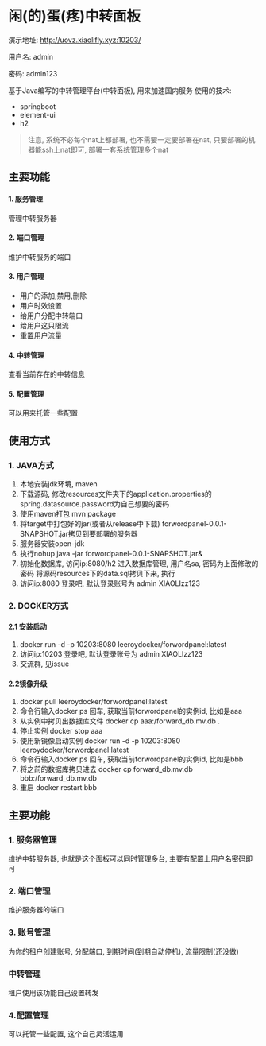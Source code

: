 # 闲(的)蛋(疼)中转面板
演示地址: http://uovz.xiaolifly.xyz:10203/

用户名: admin

密码: admin123

基于Java编写的中转管理平台(中转面板), 用来加速国内服务
使用的技术:
- springboot
- element-ui
- h2

> 注意, 系统不必每个nat上都部署, 也不需要一定要部署在nat, 只要部署的机器能ssh上nat即可, 部署一套系统管理多个nat



## 主要功能

#### 1. 服务管理

管理中转服务器

#### 2. 端口管理

维护中转服务的端口

#### 3. 用户管理

- 用户的添加,禁用,删除
- 用户时效设置
- 给用户分配中转端口
- 给用户这只限流
- 重置用户流量

#### 4. 中转管理

查看当前存在的中转信息

#### 5. 配置管理

可以用来托管一些配置

## 使用方式
### 1. JAVA方式
1. 本地安装jdk环境, maven
2. 下载源码, 修改resources文件夹下的application.properties的spring.datasource.password为自己想要的密码
2. 使用maven打包 mvn package
3. 将target中打包好的jar(或者从release中下载) forwordpanel-0.0.1-SNAPSHOT.jar拷贝到要部署的服务器
4. 服务器安装open-jdk
5. 执行nohup java -jar forwordpanel-0.0.1-SNAPSHOT.jar&
6. 初始化数据库, 访问ip:8080/h2 进入数据库管理, 用户名sa, 密码为上面修改的密码 将源码resources下的data.sql拷贝下来, 执行
7. 访问ip:8080 登录吧, 默认登录账号为 admin XIAOLIzz123
### 2. DOCKER方式
#### 2.1 安装启动
1. docker run -d -p 10203:8080 leeroydocker/forwordpanel:latest
2. 访问ip:10203 登录吧, 默认登录账号为 admin XIAOLIzz123
3. 交流群, 见issue

#### 2.2镜像升级
1. docker pull leeroydocker/forwordpanel:latest
2. 命令行输入docker ps 回车, 获取当前forwordpanel的实例id, 比如是aaa
3. 从实例中拷贝出数据库文件 docker cp aaa:/forward_db.mv.db .
4. 停止实例  docker stop aaa
5. 使用新镜像启动实例  docker run -d -p 10203:8080 leeroydocker/forwordpanel:latest
6. 命令行输入docker ps 回车, 获取当前forwordpanel的实例id, 比如是bbb
7. 将之前的数据库拷贝进去  docker cp forward_db.mv.db bbb:/forward_db.mv.db
8. 重启  docker restart bbb

## 主要功能
### 1. 服务器管理
维护中转服务器, 也就是这个面板可以同时管理多台, 主要有配置上用户名密码即可

### 2. 端口管理
维护服务器的端口

### 3. 账号管理
为你的租户创建账号, 分配端口, 到期时间(到期自动停机), 流量限制(还没做)

### 中转管理
租户使用该功能自己设置转发

### 4.配置管理
可以托管一些配置, 这个自己灵活运用


